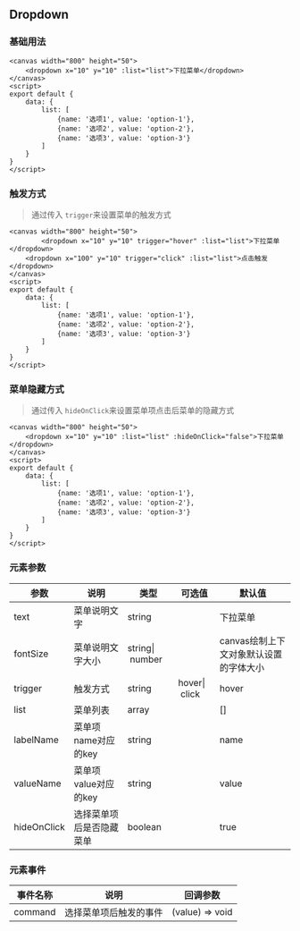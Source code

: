 ## Dropdown

### 基础用法

<ClientOnly>
<vp-dropdown></vp-dropdown>
</ClientOnly>

```canvas
<canvas width="800" height="50">
    <dropdown x="10" y="10" :list="list">下拉菜单</dropdown>
</canvas>
<script>
export default {
	data: {
		list: [
			{name: '选项1', value: 'option-1'},
			{name: '选项2', value: 'option-2'},
			{name: '选项3', value: 'option-3'}
		]
	}
}
</script>
```

### 触发方式

> 通过传入 `trigger`来设置菜单的触发方式

<ClientOnly>
<vp-dropdown-trigger></vp-dropdown-trigger>
</ClientOnly>

```canvas
<canvas width="800" height="50">
    	<dropdown x="10" y="10" trigger="hover" :list="list">下拉菜单</dropdown>
	<dropdown x="100" y="10" trigger="click" :list="list">点击触发</dropdown>
</canvas>
<script>
export default {
	data: {
		list: [
			{name: '选项1', value: 'option-1'},
			{name: '选项2', value: 'option-2'},
			{name: '选项3', value: 'option-3'}
		]
	}
}
</script>
```

### 菜单隐藏方式

> 通过传入 `hideOnClick`来设置菜单项点击后菜单的隐藏方式

<ClientOnly>
<vp-dropdown-hide-on-click></vp-dropdown-hide-on-click>
</ClientOnly>

```canvas
<canvas width="800" height="50">
    <dropdown x="10" y="10" :list="list" :hideOnClick="false">下拉菜单</dropdown>
</canvas>
<script>
export default {
	data: {
		list: [
			{name: '选项1', value: 'option-1'},
			{name: '选项2', value: 'option-2'},
			{name: '选项3', value: 'option-3'}
		]
	}
}
</script>

```

### 元素参数

| 参数        | 说明                     | 类型             | 可选值         | 默认值                                 |
| ----------- | ------------------------ | ---------------- | -------------- | -------------------------------------- |
| text        | 菜单说明文字             | string           |                | 下拉菜单                               |
| fontSize    | 菜单说明文字大小         | string\| number |                | canvas绘制上下文对象默认设置的字体大小 |
| trigger     | 触发方式                 | string           | hover\| click | hover                                  |
| list        | 菜单列表                 | array            |                | []                                     |
| labelName   | 菜单项name对应的key      | string           |                | name                                   |
| valueName   | 菜单项value对应的key     | string           |                | value                                  |
| hideOnClick | 选择菜单项后是否隐藏菜单 | boolean          |                | true                                   |

### 元素事件

| 事件名称 | 说明                   | 回调参数        |
| -------- | ---------------------- | --------------- |
| command  | 选择菜单项后触发的事件 | (value) => void |
